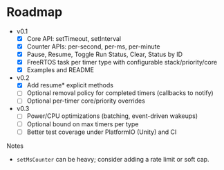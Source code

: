 # Roadmap

- v0.1
  - [x] Core API: setTimeout, setInterval
  - [x] Counter APIs: per-second, per-ms, per-minute
  - [x] Pause, Resume, Toggle Run Status, Clear, Status by ID
  - [x] FreeRTOS task per timer type with configurable stack/priority/core
  - [x] Examples and README

- v0.2
  - [x] Add resume* explicit methods
  - [ ] Optional removal policy for completed timers (callbacks to notify)
  - [ ] Optional per-timer core/priority overrides

- v0.3
  - [ ] Power/CPU optimizations (batching, event-driven wakeups)
  - [ ] Optional bound on max timers per type
  - [ ] Better test coverage under PlatformIO (Unity) and CI

Notes
- `setMsCounter` can be heavy; consider adding a rate limit or soft cap.
